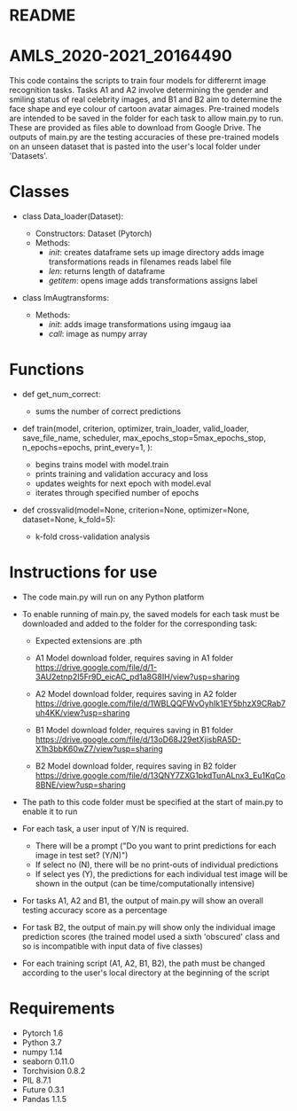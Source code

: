 # README
# AMLS_2020-2021_20164490
This code contains the scripts to train four models for differernt image recognition tasks. Tasks A1 and A2 involve determining the gender and smiling status of real celebrity images, and B1 and B2 aim to determine the face shape and eye colour of cartoon avatar aimages. Pre-trained models are intended to be saved in the folder for each task to allow main.py to run. These are provided as files able to download from Google Drive. The outputs of main.py are the testing accuracies of these pre-trained models on an unseen dataset that is pasted into the user's local folder under 'Datasets'.

# Classes

- class Data_loader(Dataset):
    - Constructors: Dataset (Pytorch)
    - Methods:
        - _init_:
        creates dataframe
        sets up image directory
        adds image transformations
        reads in filenames
        reads label file
        - _len_:
        returns length of dataframe
        - _getitem_:
        opens image
        adds transformations
        assigns label
        
- class ImAugtransforms:
    - Methods:
        - _init_:
        adds image transformations using imgaug iaa 
        - _call_:
        image as numpy array
        
        
# Functions 

- def get_num_correct:
    - sums the number of correct predictions
    
- def train(model,
          criterion,
          optimizer,
          train_loader,
          valid_loader,
          save_file_name,
          scheduler,
          max_epochs_stop=5max_epochs_stop,
          n_epochs=epochs,
          print_every=1,
          ):
    - begins trains model with model.train
    - prints training and validation accuracy and loss
    - updates weights for next epoch with model.eval
    - iterates through specified number of epochs

- def crossvalid(model=None, criterion=None, optimizer=None, dataset=None, k_fold=5):
    - k-fold cross-validation analysis

# Instructions for use

- The code main.py will run on any Python platform

- To enable running of main.py, the saved models for each task must be downloaded and added to the folder for the corresponding task:
    
    - Expected extensions are .pth
    
    - A1 Model download folder, requires saving in A1 folder
    https://drive.google.com/file/d/1-3AU2etnp2I5Fr9D_eicAC_pd1a8G8IH/view?usp=sharing
    
    - A2 Model download folder, requires saving in A2 folder
    https://drive.google.com/file/d/1WBLQQFWvOyhIk1EY5bhzX9CRab7uh4KK/view?usp=sharing
    
    - B1 Model download folder, requires saving in B1 folder
    https://drive.google.com/file/d/13oD68J29etXjisbRA5D-X1h3bbK60wZ7/view?usp=sharing
    
    - B2 Model download folder, requires saving in B2 folder
    https://drive.google.com/file/d/13QNY7ZXG1pkdTunALnx3_Eu1KqCo8BNE/view?usp=sharing
    
- The path to this code folder must be specified at the start of main.py to enable it to run

- For each task, a user input of Y/N is required.
    - There will be a prompt ("Do you want to print predictions for each image in test set? (Y/N)")
    - If select no (N), there will be no print-outs of individual predictions
    - If select yes (Y), the predictions for each individual test image will be shown in the output (can be time/computationally intensive)

- For tasks A1, A2 and B1, the output of main.py will show an overall testing accuracy score as a percentage
- For task B2, the output of main.py will show only the individual image prediction scores (the trained model used a sixth 'obscured' class and so is incompatible with input data of five classes)

- For each training script (A1, A2, B1, B2), the path must be changed according to the user's local directory at the beginning of the script

# Requirements

- Pytorch 1.6
- Python 3.7
- numpy 1.14
- seaborn 0.11.0
- Torchvision 0.8.2
- PIL 8.7.1
- Future 0.3.1
- Pandas 1.1.5
